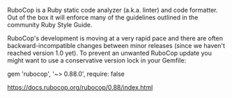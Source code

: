 RuboCop is a Ruby static code analyzer (a.k.a. linter) and code formatter. Out of the box it will enforce many of the guidelines outlined in the community Ruby Style Guide.

RuboCop's development is moving at a very rapid pace and there are often backward-incompatible changes between minor releases (since we haven't reached version 1.0 yet). To prevent an unwanted RuboCop update you might want to use a conservative version lock in your Gemfile:

gem 'rubocop', '~> 0.88.0', require: false

https://docs.rubocop.org/rubocop/0.88/index.html

